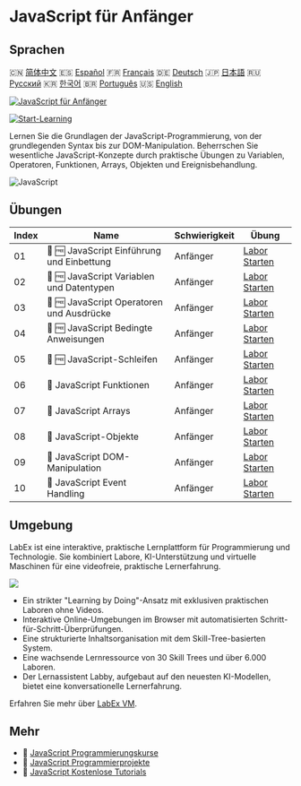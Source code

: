 # JavaScript für Anfänger

## Sprachen

🇨🇳 [简体中文](README_zh.md) 🇪🇸 [Español](README_es.md) 🇫🇷 [Français](README_fr.md) 🇩🇪 [Deutsch](README_de.md) 🇯🇵 [日本語](README_ja.md) 🇷🇺 [Русский](README_ru.md) 🇰🇷 [한국어](README_ko.md) 🇧🇷 [Português](README_pt.md) 🇺🇸 [English](README.md) 

[![JavaScript für Anfänger](https://cover-creator.labex.io/javascript-for-beginners.png?lang=de)](https://labex.io/de/courses/javascript-for-beginners)

[![Start-Learning](https://img.shields.io/badge/Start-Learning-whitesmoke?style=for-the-badge)](https://labex.io/de/courses/javascript-for-beginners)

Lernen Sie die Grundlagen der JavaScript-Programmierung, von der grundlegenden Syntax bis zur DOM-Manipulation. Beherrschen Sie wesentliche JavaScript-Konzepte durch praktische Übungen zu Variablen, Operatoren, Funktionen, Arrays, Objekten und Ereignisbehandlung.

![JavaScript](https://img.shields.io/badge/JavaScript-whitesmoke?style=for-the-badge&logo=javascript)


## Übungen

|   Index | Name                                       | Schwierigkeit   | Übung                                                                                                                             |
|---------|--------------------------------------------|-----------------|-----------------------------------------------------------------------------------------------------------------------------------|
|      01 | 📖 🆓 JavaScript Einführung und Einbettung | Anfänger        | <a target='_blank' href='https://labex.io/de/tutorials/javascript-javascript-introduction-and-embedding-598194'>Labor Starten</a> |
|      02 | 📖 🆓 JavaScript Variablen und Datentypen  | Anfänger        | <a target='_blank' href='https://labex.io/de/tutorials/javascript-javascript-variables-and-data-types-598198'>Labor Starten</a>   |
|      03 | 📖 🆓 JavaScript Operatoren und Ausdrücke  | Anfänger        | <a target='_blank' href='https://labex.io/de/tutorials/javascript-javascript-operators-and-expressions-598197'>Labor Starten</a>  |
|      04 | 📖 🆓 JavaScript Bedingte Anweisungen      | Anfänger        | <a target='_blank' href='https://labex.io/de/tutorials/javascript-javascript-conditional-statements-598190'>Labor Starten</a>     |
|      05 | 📖 🆓 JavaScript-Schleifen                 | Anfänger        | <a target='_blank' href='https://labex.io/de/tutorials/javascript-javascript-loops-598195'>Labor Starten</a>                      |
|      06 | 📖  JavaScript Funktionen                  | Anfänger        | <a target='_blank' href='https://labex.io/de/tutorials/javascript-javascript-functions-598193'>Labor Starten</a>                  |
|      07 | 📖  JavaScript Arrays                      | Anfänger        | <a target='_blank' href='https://labex.io/de/tutorials/javascript-javascript-arrays-598189'>Labor Starten</a>                     |
|      08 | 📖  JavaScript-Objekte                     | Anfänger        | <a target='_blank' href='https://labex.io/de/tutorials/javascript-javascript-objects-598196'>Labor Starten</a>                    |
|      09 | 📖  JavaScript DOM-Manipulation            | Anfänger        | <a target='_blank' href='https://labex.io/de/tutorials/javascript-javascript-dom-manipulation-598191'>Labor Starten</a>           |
|      10 | 📖  JavaScript Event Handling              | Anfänger        | <a target='_blank' href='https://labex.io/de/tutorials/javascript-javascript-event-handling-598192'>Labor Starten</a>             |

## Umgebung

LabEx ist eine interaktive, praktische Lernplattform für Programmierung und Technologie. Sie kombiniert Labore, KI-Unterstützung und virtuelle Maschinen für eine videofreie, praktische Lernerfahrung.

![](https://tutorial-screenshot.getvm.io/images/vm-1725247253.png)

- Ein strikter "Learning by Doing"-Ansatz mit exklusiven praktischen Laboren ohne Videos.
- Interaktive Online-Umgebungen im Browser mit automatisierten Schritt-für-Schritt-Überprüfungen.
- Eine strukturierte Inhaltsorganisation mit dem Skill-Tree-basierten System.
- Eine wachsende Lernressource von 30 Skill Trees und über 6.000 Laboren.
- Der Lernassistent Labby, aufgebaut auf den neuesten KI-Modellen, bietet eine konversationelle Lernerfahrung.

Erfahren Sie mehr über [LabEx VM](https://support.labex.io/using-labex/virtual-machine).

## Mehr

- 🔗 [JavaScript Programmierungskurse](https://github.com/labex-labs/awesome-programming-courses)
- 🔗 [JavaScript Programmierprojekte](https://github.com/labex-labs/awesome-programming-projects)
- 🔗 [JavaScript Kostenlose Tutorials](https://github.com/labex-labs/javascript-free-tutorials)

